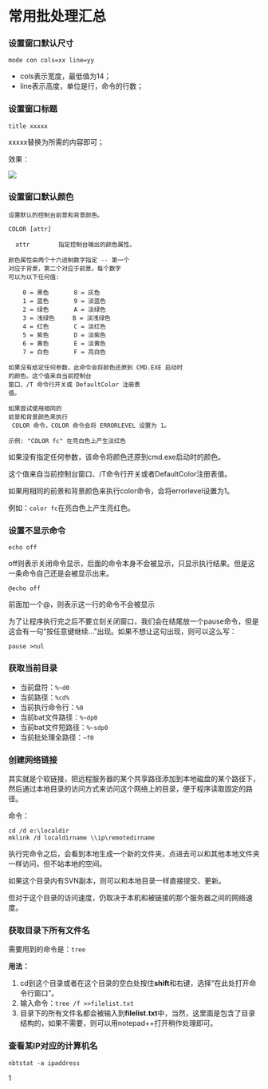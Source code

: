 # 常用批处理汇总

### 设置窗口默认尺寸

``mode con cols=xx line=yy``

* cols表示宽度，最低值为14；
* line表示高度，单位是行，命令的行数；

### 设置窗口标题

``title xxxxx``

xxxxx替换为所需的内容即可；

效果：

![](assets/015/20171029-b6d3cc41.png)

### 设置窗口默认颜色
````
设置默认的控制台前景和背景颜色。

COLOR [attr]

  attr        指定控制台输出的颜色属性。

颜色属性由两个十六进制数字指定 -- 第一个
对应于背景，第二个对应于前景。每个数字
可以为以下任何值:

    0 = 黑色       8 = 灰色
    1 = 蓝色       9 = 淡蓝色
    2 = 绿色       A = 淡绿色
    3 = 浅绿色     B = 淡浅绿色
    4 = 红色       C = 淡红色
    5 = 紫色       D = 淡紫色
    6 = 黄色       E = 淡黄色
    7 = 白色       F = 亮白色

如果没有给定任何参数，此命令会将颜色还原到 CMD.EXE 启动时
的颜色。这个值来自当前控制台
窗口、/T 命令行开关或 DefaultColor 注册表
值。

如果尝试使用相同的
前景和背景颜色来执行
 COLOR 命令，COLOR 命令会将 ERRORLEVEL 设置为 1。

示例: "COLOR fc" 在亮白色上产生淡红色
````

如果没有指定任何参数，该命令将颜色还原到cmd.exe启动时的颜色。

这个值来自当前控制台窗口、/T命令行开关或者DefaultColor注册表值。

如果用相同的前景和背景颜色来执行color命令，会将errorlevel设置为1。

例如：``color fc``在亮白色上产生亮红色。

### 设置不显示命令
``echo off``

off则表示关闭命令显示，后面的命令本身不会被显示，只显示执行结果。但是这一条命令自己还是会被显示出来。

``@echo off``

前面加一个@，则表示这一行的命令不会被显示

为了让程序执行完之后不要立刻关闭窗口，我们会在结尾放一个pause命令，但是这会有一句“按任意键继续…”出现。如果不想让这句出现，则可以这么写：

``pause >nul``

### 获取当前目录

* 当前盘符：``%~d0``
* 当前路径：``%cd%``
* 当前执行命令行：``%0``
* 当前bat文件路径：``%~dp0``
* 当前bat文件短路径：``%~sdp0``
* 当前批处理全路径：``~f0``

### 创建网络链接

其实就是个软链接，把远程服务器的某个共享路径添加到本地磁盘的某个路径下，然后通过本地目录的访问方式来访问这个网络上的目录，便于程序读取固定的路径。

命令：

````
cd /d e:\localdir
mklink /d localdirname \\ip\remotedirname
````

执行完命令之后，会看到本地生成一个新的文件夹，点进去可以和其他本地文件夹一样访问，但不站本地的空间。

如果这个目录内有SVN副本，则可以和本地目录一样直接提交、更新。

但对于这个目录的访问速度，仍取决于本机和被链接的那个服务器之间的网络速度。

### 获取目录下所有文件名

需要用到的命令是：``tree``

**用法：**

1. cd到这个目录或者在这个目录的空白处按住**shift**和右键，选择“在此处打开命令行窗口”。
2. 输入命令：``tree /f >>filelist.txt``
3. 目录下的所有文件名都会被输入到**filelist.txt**中，当然，这里面是包含了目录结构的，如果不需要，则可以用notepad++打开稍作处理即可。

### 查看某IP对应的计算机名
``nbtstat -a ipaddress``






1
